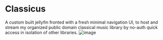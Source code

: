 # Classicus
A custom built jellyfin fronted with a fresh minimal navigation UI, to host and stream my organized public domain classical music library by no-auth quick access in isolation of other libraries.
![image](https://github.com/osemo-hb/JFrontopen-music/assets/77531741/040574a1-8f89-469f-a9aa-83434bbd2ccd)
